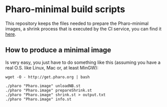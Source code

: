 Pharo-minimal build scripts
===========================

This repository keeps the files needed to prepare the Pharo-minimal images, a shrink process that is executed by the CI service, you can find it [here](https://ci.inria.fr/pharo/job/Pharo-4.0-Update-Step-3-Minimal).

How to produce a minimal image
------------------------------
Is very easy, you just have to do something like this (assuming you have a real O.S. like Linux, Mac or, at least MinGW):

    wget -O - http://get.pharo.org | bash
    
    ./pharo "Pharo.image" unloadNB.st
    ./pharo "Pharo.image" prepareShrink.st
    ./pharo "Pharo.image" shrink.st > output.txt
    ./pharo "Pharo.image" info.st

